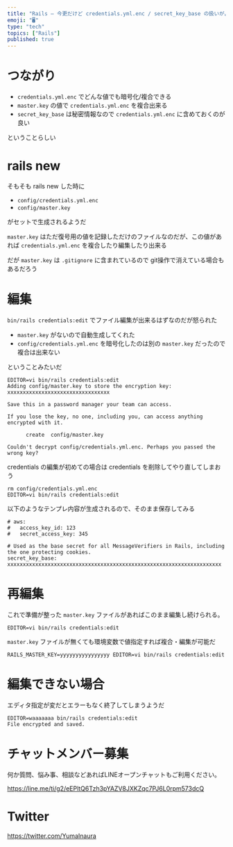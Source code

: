 ```yaml
---
title: "Rails – 今更だけど credentials.yml.enc / secret_key_base の扱いがよく分かってなかった"
emoji: "🖥"
type: "tech"
topics: ["Rails"]
published: true
---
```


# つながり

- `credentials.yml.enc` でどんな値でも暗号化/複合できる
- `master.key` の値で `credentials.yml.enc` を複合出来る
- `secret_key_base` は秘密情報なので `credentials.yml.enc` に含めておくのが良い

ということらしい

#  rails new

そもそも rails new した時に 

- `config/credentials.yml.enc`
- `config/master.key`

がセットで生成されるようだ

`master.key` はただ復号用の値を記録しただけのファイルなのだが、この値があれば `credentials.yml.enc` を複合したり編集したり出来る

だが `master.key` は `.gitignore` に含まれているので git操作で消えている場合もあるだろう

# 編集

`bin/rails credentials:edit` でファイル編集が出来るはずなのだが怒られた

-  `master.key` がないので自動生成してくれた
- `config/credentials.yml.enc` を暗号化したのは別の `master.key` だったので複合は出来ない

ということみたいだ

```
EDITOR=vi bin/rails credentials:edit
Adding config/master.key to store the encryption key: xxxxxxxxxxxxxxxxxxxxxxxxxxxxxxxxx

Save this in a password manager your team can access.

If you lose the key, no one, including you, can access anything encrypted with it.

      create  config/master.key

Couldn't decrypt config/credentials.yml.enc. Perhaps you passed the wrong key?
```

credentials の編集が初めての場合は  credentials を削除してやり直してしまおう

```
rm config/credentials.yml.enc
EDITOR=vi bin/rails credentials:edit
```

以下のようなテンプレ内容が生成されるので、そのまま保存してみる

```
# aws:
#   access_key_id: 123
#   secret_access_key: 345

# Used as the base secret for all MessageVerifiers in Rails, including the one protecting cookies.
secret_key_base: xxxxxxxxxxxxxxxxxxxxxxxxxxxxxxxxxxxxxxxxxxxxxxxxxxxxxxxxxxxxxxxxxxxxx
```

# 再編集

これで準備が整った
`master.key` ファイルがあればこのまま編集し続けられる。

```
EDITOR=vi bin/rails credentials:edit
```

`master.key` ファイルが無くても環境変数で値指定すれば複合・編集が可能だ

```
RAILS_MASTER_KEY=yyyyyyyyyyyyyyyy EDITOR=vi bin/rails credentials:edit
```

# 編集できない場合

エディタ指定が変だとエラーもなく終了してしまうようだ

```
EDITOR=waaaaaaa bin/rails credentials:edit
File encrypted and saved.
```


# チャットメンバー募集


何か質問、悩み事、相談などあればLINEオープンチャットもご利用ください。

https://line.me/ti/g2/eEPltQ6Tzh3pYAZV8JXKZqc7PJ6L0rpm573dcQ


# Twitter

https://twitter.com/YumaInaura

